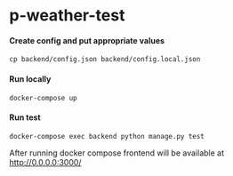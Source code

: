 # p-weather-test

#### Create config and put appropriate values
```
cp backend/config.json backend/config.local.json
```

#### Run locally
```
docker-compose up
```
#### Run test
```
docker-compose exec backend python manage.py test
```

After running docker compose frontend will be available at http://0.0.0.0:3000/
